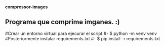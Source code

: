 #### compressor-images
## Programa que comprime imganes. :)
#Crear un entorno virtual para ejecurar el script
#- $ python -m venv venv
  #Posteriormente instalar requirements.txt
#- $ pip install -r requirements.txt
  
